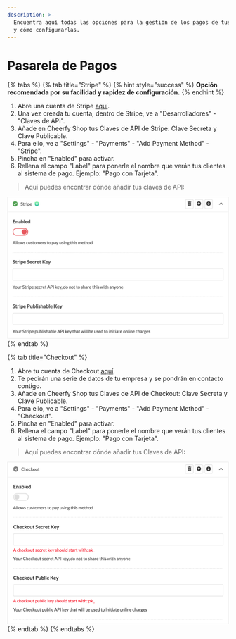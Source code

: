 ```yaml
---
description: >-
  Encuentra aquí todas las opciones para la gestión de los pagos de tus clientes
  y cómo configurarlas.
---
```


# Pasarela de Pagos

{% tabs %}
{% tab title="Stripe" %}
{% hint style="success" %}
**Opción recomendada por su facilidad y rapidez de configuración.**
{% endhint %}

1. Abre una cuenta de Stripe [aquí](https://dashboard.stripe.com/register).
2. Una vez creada tu cuenta, dentro de Stripe, ve a "Desarrolladores" - "Claves de API".
3. Añade en Cheerfy Shop tus Claves de API de Stripe: Clave Secreta y Clave Publicable.
4. Para ello, ve a "Settings" - "Payments" - "Add Payment Method" - "Stripe".
5. Pincha en "Enabled" para activar.
6. Rellena el campo "Label" para ponerle el nombre que verán tus clientes al sistema de pago. Ejemplo: "Pago con Tarjeta".

> Aquí puedes encontrar dónde añadir tus claves de API:

![](../.gitbook/assets/image%20%2829%29.png)
{% endtab %}

{% tab title="Checkout" %}
1. Abre tu cuenta de Checkout [aquí](https://go.checkout.com/variants/es/connected-payments?creative=504908625344&keyword=checkout%20espa%C3%B1a&matchtype=e&network=g&device=c&utm_campaign=gl_always_on_ggl&utm_source=google&utm_medium=paid_search&utm_term=checkout%20espa%C3%B1a&gclid=Cj0KCQjwmIuDBhDXARIsAFITC_5t5B8geww2r3MAdntB9TWgkVfZHYQwaQl1GZPVP3YOkfm-o458adUaAsayEALw_wcB).
2. Te pedirán una serie de datos de tu empresa y se pondrán en contacto contigo.
3. Añade en Cheerfy Shop tus Claves de API de Checkout: Clave Secreta y Clave Publicable.
4. Para ello, ve a "Settings" - "Payments" - "Add Payment Method" - "Checkout".
5. Pincha en "Enabled" para activar.
6. Rellena el campo "Label" para ponerle el nombre que verán tus clientes al sistema de pago. Ejemplo: "Pago con Tarjeta".

> Aquí puedes encontrar dónde añadir tus Claves de API:

![](../.gitbook/assets/image%20%2826%29.png)
{% endtab %}
{% endtabs %}

